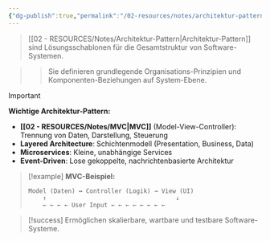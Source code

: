 ```yaml
---
{"dg-publish":true,"permalink":"/02-resources/notes/architektur-pattern/","tags":["softwarearchitektur/patterns","AP2025/neu"],"noteIcon":"","updated":"2025-09-16T23:41:26.700+02:00"}
---
```



>[[02 - RESOURCES/Notes/Architektur-Pattern\|Architektur-Pattern]] sind Lösungsschablonen für die Gesamtstruktur von Software-Systemen.

>>Sie definieren grundlegende Organisations-Prinzipien und Komponenten-Beziehungen auf System-Ebene.

>[!important] 
>**Wichtige Architektur-Pattern:**
>- **[[02 - RESOURCES/Notes/MVC\|MVC]]** (Model-View-Controller): Trennung von Daten, Darstellung, Steuerung
>- **Layered Architecture**: Schichtenmodell (Presentation, Business, Data)
>- **Microservices**: Kleine, unabhängige Services
>- **Event-Driven**: Lose gekoppelte, nachrichtenbasierte Architektur

>[!example] 
>**MVC-Beispiel:**
>```
>Model (Daten) ↔ Controller (Logik) → View (UI)
>     ↑                                    ↓
>     ← ← ← ← User Input ← ← ← ← ← ← ← ←
>```

>[!success] 
>Ermöglichen skalierbare, wartbare und testbare Software-Systeme.